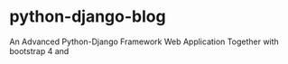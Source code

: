 # python-django-blog
An Advanced Python-Django Framework Web Application Together with bootstrap 4 and 

